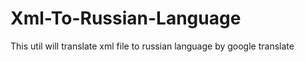 # Xml-To-Russian-Language
This util will translate xml file to russian language by google translate
